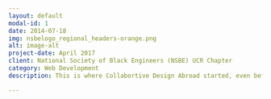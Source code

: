 ```yaml
---
layout: default
modal-id: 1
date: 2014-07-18
img: nsbelogo_regional_headers-orange.png
alt: image-alt
project-date: April 2017
client: National Society of Black Engineers (NSBE) UCR Chapter
category: Web Development
description: This is where Collabortive Design Abroad started, even before the name was created. This was a temporary organization page created while the main webpage was being redeveloped. This was made for the National Society of Black Engineers (NSBE) University of California, Riverside chapter.

---
```

